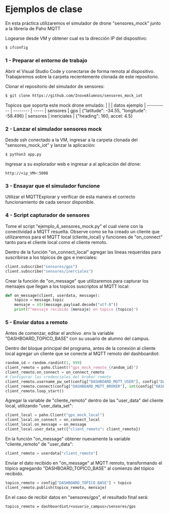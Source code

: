 # Ejemplos de clase

En esta práctica utilizaremos el simulador de drone "sensores_mock" junto a la librería de Paho MQTT

Logearse desde VM y obtener cual es la dirección IP del dispositivo:
```sh
$ ifconfig
```

### 1 - Preparar el entorno de trabajo

Abrir el Visual Studio Code y conectarse de forma remota al dispositivo. Trabajaremos sobre la carpeta recientemente clonada de este repositorio.

Clonar el repositorio del simulador de sensores:
```sh
$ git clone https://github.com/InoveAlumnos/sensores_mock_iot
```

Topicos que soporta este mock drone emulado:
|             |             | datos ejemplo
| ----------  | --------    | -----
|  sensores   | gps         | {"latitude": -34.55, "longitude": -58.496}
|  sensores   | inericiales | {"heading": 160, accel: 4.5}


### 2 - Lanzar el simulador sensores mock
Desde ssh conectado a la VM, ingresar a la carpeta clonada del "sensores_mock_iot" y lanzar la aplicación:
```sh
$ python3 app.py
```

Ingresar a su explorador web e ingresar a al aplicación del drone:
```
http://<ip_VM>:5008
```

### 3 - Ensayar que el simulador funcione
Utilizar el MQTTExplorar y verificar de esta manera el correcto funcionamiento de cada sensor disponible. 


### 4 - Script capturador de sensores
Tome el script "ejemplo_4_sensores_mock.py" el cual viene con la conectividad a MQTT resuelta. Observe como se ha creado un cliente que utilizaremos para el MQTT local (cliente_local) y funciones de "on_connect" tanto para el cliente local como el cliente remoto.

Dentro de la función "on_connect_local" agregar las lineas requeridas para suscribirse a los tópicos de gps e inerciales:
```python
client.subscribe("sensores/gps")
client.subscribe("sensores/inerciales")
```

Crear la función de "on_message" que utilizaremos para capturar los mensajes que llegan a los topicos suscriptos al MQTT local:
```python
def on_message(client, userdata, message):
    topico = message.topic
    mensaje = str(message.payload.decode("utf-8"))
    print(f"mensaje recibido {mensaje} en topico {topico}")
```

### 5 - Enviar datos a remoto
Antes de comenzar, editar el archivo .env la variable "DASHBOARD_TOPICO_BASE" con su usuario de alumno del campus.

Dentro del bloque principal del programa, antes de la conexión al cliente local agregar un cliente que se conecte al MQTT remoto del dashboardiot:
```python
random_id = random.randint(1, 999)
client_remoto = paho.Client(f"gps_mock_remoto_{random_id}")
client_remoto.on_connect = on_connect_remoto
# Configurar las credenciales del broker remoto
client_remoto.username_pw_set(config["DASHBOARD_MQTT_USER"], config["DASHBOARD_MQTT_PASSWORD"])
client_remoto.connect(config["DASHBOARD_MQTT_BROKER"], int(config["DASHBOARD_MQTT_PORT"]))
client_remoto.loop_start()
```

Agregar la variable de "cliente_remoto" dentro de las "user_data" del cliente local, utilizando "user_data_set":
```python
client_local = paho.Client("gps_mock_local")
client_local.on_connect = on_connect_local
client_local.on_message = on_message
client_local.user_data_set({"client_remoto": client_remoto})
```

En la función "on_message" obtener nuevamente la variable "cliente_remoto" de "user_data":
```python
client_remoto = userdata["client_remoto"]
```

Enviar el dato recibido en "on_message" al MQTT remoto, transformando el tópico agregando "DASHBOARD_TOPICO_BASE" al comienzo del tópico recibido.
```python
topico_remoto = config["DASHBOARD_TOPICO_BASE"] + topico
client_remoto.publish(topico_remoto, mensaje)
```

En el caso de recibir datos en "sensores/gps", el resultado final será:
```
topico_remoto = dashboardiot/<usuario_campus>/sensores/gps
```



